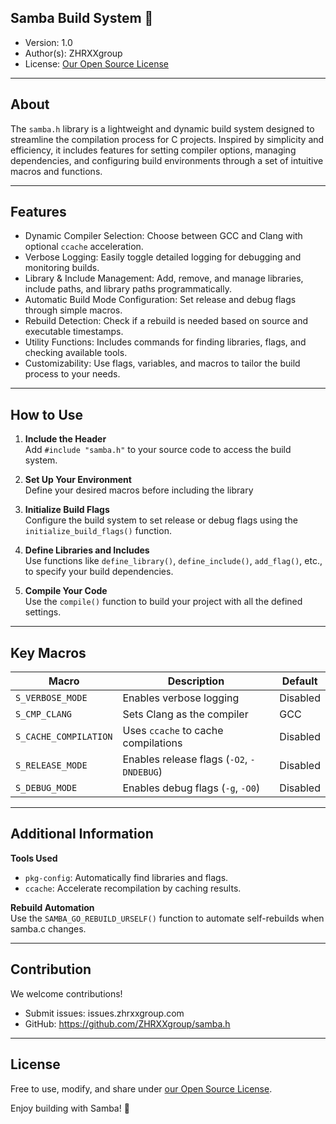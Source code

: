 ## Samba Build System 🚀  
- Version: 1.0  
- Author(s): ZHRXXgroup  
- License: [Our Open Source License](https://src.zhrxxgroup.com/OPENSOURCE_LICENSE)

---

## About  
The `samba.h` library is a lightweight and dynamic build system designed to streamline the compilation process for C projects. Inspired by simplicity and efficiency, it includes features for setting compiler options, managing dependencies, and configuring build environments through a set of intuitive macros and functions.

---

## Features
- Dynamic Compiler Selection: Choose between GCC and Clang with optional `ccache` acceleration.
- Verbose Logging: Easily toggle detailed logging for debugging and monitoring builds.
- Library & Include Management: Add, remove, and manage libraries, include paths, and library paths programmatically.
- Automatic Build Mode Configuration: Set release and debug flags through simple macros.
- Rebuild Detection: Check if a rebuild is needed based on source and executable timestamps.
- Utility Functions: Includes commands for finding libraries, flags, and checking available tools.
- Customizability: Use flags, variables, and macros to tailor the build process to your needs.

---

## How to Use

1. **Include the Header**  
   Add `#include "samba.h"` to your source code to access the build system.

2. **Set Up Your Environment**  
   Define your desired macros before including the library

3. **Initialize Build Flags**  
   Configure the build system to set release or debug flags using the `initialize_build_flags()` function.

4. **Define Libraries and Includes**  
   Use functions like `define_library()`, `define_include()`, `add_flag()`, etc., to specify your build dependencies.

5. **Compile Your Code**  
   Use the `compile()` function to build your project with all the defined settings.

---

## Key Macros

| Macro                 | Description                               | Default  |  
|-----------------------|-------------------------------------------|----------|  
| `S_VERBOSE_MODE`      | Enables verbose logging                   | Disabled |  
| `S_CMP_CLANG`         | Sets Clang as the compiler                | GCC      |  
| `S_CACHE_COMPILATION` | Uses `ccache` to cache compilations       | Disabled |  
| `S_RELEASE_MODE`      | Enables release flags (`-O2`, `-DNDEBUG`) | Disabled |  
| `S_DEBUG_MODE`        | Enables debug flags (`-g`, `-O0`)         | Disabled |  

---

## Additional Information

**Tools Used**
- `pkg-config`: Automatically find libraries and flags.
- `ccache`: Accelerate recompilation by caching results.

**Rebuild Automation**  
Use the `SAMBA_GO_REBUILD_URSELF()` function to automate self-rebuilds when samba.c changes.

---

## Contribution  
We welcome contributions!
- Submit issues: issues.zhrxxgroup.com
- GitHub: https://github.com/ZHRXXgroup/samba.h

---

## License  
Free to use, modify, and share under [our Open Source License](https://src.zhrxxgroup.com/OPENSOURCE_LICENSE).

Enjoy building with Samba! 🚀  
